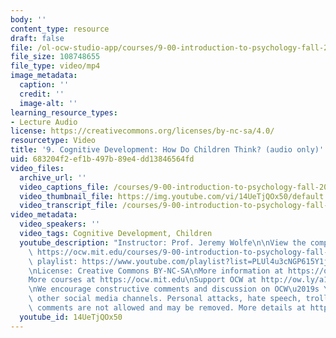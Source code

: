 ```yaml
---
body: ''
content_type: resource
draft: false
file: /ol-ocw-studio-app/courses/9-00-introduction-to-psychology-fall-2004/mit9_00f04_lec09_360p_16_9.mp4
file_size: 108748655
file_type: video/mp4
image_metadata:
  caption: ''
  credit: ''
  image-alt: ''
learning_resource_types:
- Lecture Audio
license: https://creativecommons.org/licenses/by-nc-sa/4.0/
resourcetype: Video
title: '9. Cognitive Development: How Do Children Think? (audio only)'
uid: 683204f2-ef1b-497b-89e4-dd13846564fd
video_files:
  archive_url: ''
  video_captions_file: /courses/9-00-introduction-to-psychology-fall-2004/mit9_00f04_lec09_captions.vtt
  video_thumbnail_file: https://img.youtube.com/vi/14UeTjQOx50/default.jpg
  video_transcript_file: /courses/9-00-introduction-to-psychology-fall-2004/1ysCgvh9wxpsVgjyJfgvPWhR-G7Q23d2M_transcript.pdf
video_metadata:
  video_speakers: ''
  video_tags: Cognitive Development, Children
  youtube_description: "Instructor: Prof. Jeremy Wolfe\n\nView the complete course:\
    \ https://ocw.mit.edu/courses/9-00-introduction-to-psychology-fall-2004/\nYouTube\
    \ playlist: https://www.youtube.com/playlist?list=PLUl4u3cNGP615Y1j9Ok3szAH5DxhFjTHo\n\
    \nLicense: Creative Commons BY-NC-SA\nMore information at https://ocw.mit.edu/terms\n\
    More courses at https://ocw.mit.edu\nSupport OCW at http://ow.ly/a1If50zVRlQ\n\
    \nWe encourage constructive comments and discussion on OCW\u2019s YouTube and\
    \ other social media channels. Personal attacks, hate speech, trolling, and inappropriate\
    \ comments are not allowed and may be removed. More details at https://ocw.mit.edu/comments."
  youtube_id: 14UeTjQOx50
---
```

